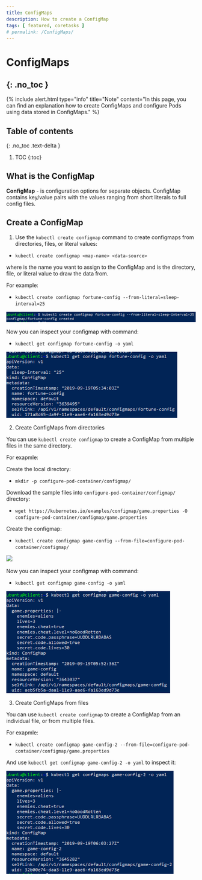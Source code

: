 ```yaml
---
title: ConfigMaps
description: How to create a ConfigMap 
tags: [ featured, coretasks ]
# permalink: /ConfigMaps/
---
```

# ConfigMaps
{: .no_toc }
---

{% include alert.html type="info" title="Note" content="In this page, you can find an explanation how to create ConfigMaps and configure Pods using data stored in ConfigMaps." %} 
 


## Table of contents
{: .no_toc .text-delta }

1. TOC
{:toc}

## What is the ConfigMap 

**ConfigMap** - is configuration options for separate objects. ConfigMap contains key/value pairs with the values ranging from short literals to full config files.


## Create a ConfigMap

1) Use the `kubectl create configmap` command to create configmaps from directories, files, or literal values:

- `kubectl create configmap <map-name> <data-source>`

where <map-name> is the name you want to assign to the ConfigMap and <data-source> is the directory, file, or literal value to draw the data from.

For example: 

- `kubectl create configmap fortune-config --from-literal=sleep-interval=25`

![](../../assets/img/configmap/create_konfigmap.png)

 Now you can inspect your configmap with command:
- `kubectl get configmap fortune-config -o yaml`

 ![](../../assets/img/configmap/configmap_inpect.png)

2) Create ConfigMaps from directories

You can use `kubectl create configmap` to create a ConfigMap from multiple files in the same directory.

For exapmle:

Create the local directory:
- `mkdir -p configure-pod-container/configmap/`

Download the sample files into `configure-pod-container/configmap/` directory:
- `wget https://kubernetes.io/examples/configmap/game.properties -O configure-pod-container/configmap/game.properties`

Create the configmap:
- `kubectl create configmap game-config --from-file=configure-pod-container/configmap/`


![](../../assets/img/configmap/create_konfigmap2.png)

Now you can inspect your configmap with command:
- `kubectl get configmap game-config -o yaml`

![](../../assets/img/configmap/configmap_inpect2.png)

3) Create ConfigMaps from files

You can use `kubectl create configmap` to create a ConfigMap from an individual file, or from multiple files.

For exapmle:

- `kubectl create configmap game-config-2 --from-file=configure-pod-container/configmap/game.properties`

And use `kubectl get configmap game-config-2 -o yaml` to inspect it: 

![](../../assets/img/configmap/configmap_inpect3.png)









